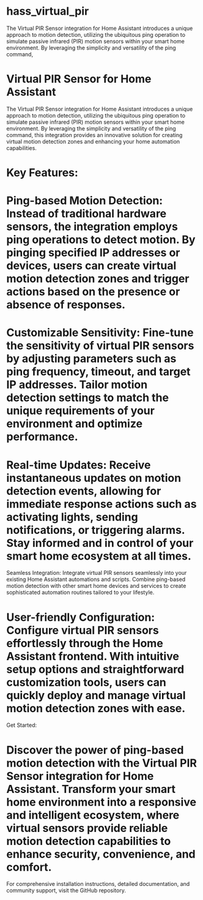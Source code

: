 # hass_virtual_pir
The Virtual PIR Sensor integration for Home Assistant introduces a unique approach to motion detection, utilizing the ubiquitous ping operation to simulate passive infrared (PIR) motion sensors within your smart home environment. By leveraging the simplicity and versatility of the ping command,


# Virtual PIR Sensor for Home Assistant

The Virtual PIR Sensor integration for Home Assistant introduces a unique approach to motion detection, utilizing the ubiquitous ping operation to simulate passive infrared (PIR) motion sensors within your smart home environment. By leveraging the simplicity and versatility of the ping command, this integration provides an innovative solution for creating virtual motion detection zones and enhancing your home automation capabilities.

# Key Features:

# Ping-based Motion Detection: Instead of traditional hardware sensors, the integration employs ping operations to detect motion. By pinging specified IP addresses or devices, users can create virtual motion detection zones and trigger actions based on the presence or absence of responses.
# Customizable Sensitivity: Fine-tune the sensitivity of virtual PIR sensors by adjusting parameters such as ping frequency, timeout, and target IP addresses. Tailor motion detection settings to match the unique requirements of your environment and optimize performance.
# Real-time Updates: Receive instantaneous updates on motion detection events, allowing for immediate response actions such as activating lights, sending notifications, or triggering alarms. Stay informed and in control of your smart home ecosystem at all times.
Seamless Integration: Integrate virtual PIR sensors seamlessly into your existing Home Assistant automations and scripts. Combine ping-based motion detection with other smart home devices and services to create sophisticated automation routines tailored to your lifestyle.
# User-friendly Configuration: Configure virtual PIR sensors effortlessly through the Home Assistant frontend. With intuitive setup options and straightforward customization tools, users can quickly deploy and manage virtual motion detection zones with ease.
Get Started:

# Discover the power of ping-based motion detection with the Virtual PIR Sensor integration for Home Assistant. Transform your smart home environment into a responsive and intelligent ecosystem, where virtual sensors provide reliable motion detection capabilities to enhance security, convenience, and comfort.

For comprehensive installation instructions, detailed documentation, and community support, visit the GitHub repository.

